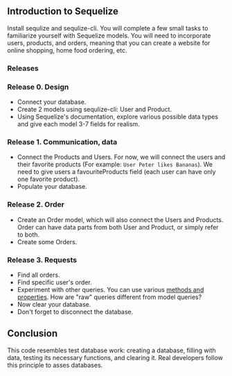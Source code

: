 ## Introduction to Sequelize

Install sequlize and sequlize-cli. You will complete a few small tasks to familiarize yourself with Sequelize models. You will need to incorporate users, products, and orders, meaning that you can create a website for online shopping, home food ordering, etc.

### Releases

### Release 0. Design
- Connect your database.
- Create 2 models using sequlize-cli: User and Product.
- Using Sequelize's documentation, explore various possible data types and give each model 3-7 fields for realism.

### Release 1. Communication, data
- Connect the Products and Users. For now, we will connect the users and their favorite products (For example: `User Peter likes Bananas`). We need to give users a favouriteProducts field (each user can have only one favorite product).
- Populate your database.

### Release 2. Order

- Create an Order model, which will also connect the Users and Products. Order can have data parts from both User and Product, or simply refer to both.
- Create some Orders.

### Release 3. Requests

- Find all orders.
- Find specific user's order.
- Experiment with other queries. You can use various [methods and properties](https://sequelize.org/master/manual/model-querying-basics.html). How are "raw" queries different from model queries?
- Now clear your database.
- Don't forget to disconnect the database.

## Conclusion

This code resembles test database work: creating a database, filling with data, testing its necessary functions, and clearing it. Real developers follow this principle to asses databases. 
